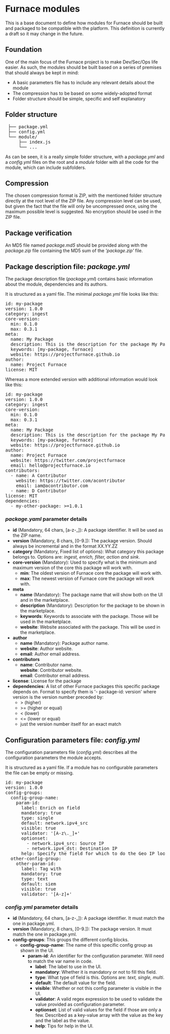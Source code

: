 # Furnace modules

This is a base document to define how modules for Furnace should be built and packaged to be compatible with the platform. This definition is currently a draft so it may change in the future.

## Foundation

One of the main focus of the Furnace project is to make Dev/Sec/Ops life easier. As such, the modules should be built based on a series of premises that should always be kept in mind:
- A basic parameters file has to include any relevant details about the module
- The compression has to be based on some widely-adopted format
- Folder structure should be simple, specific and self explanatory
 
 ## Folder structure

<pre>
 ├── package.yml
 ├── config.yml
 └── module/
     ├── index.js
     └── ...
</pre>

As can be seen, it is a really simple folder structure, with a *package.yml* and a *config.yml* files on the root and a *module* folder with  all the code for the module, which can include subfolders.

## Compression

The chosen compression format is ZIP, with the mentioned folder structure directly at the root level of the ZIP file. Any compression level can be used, but given the fact that the file will only be uncompressed once, using the maximum possible level is suggested. No encryption should be used in the ZIP file.

## Package verification

An MD5 file named *package.md5* should be provided along with the *package.zip* file containing the MD5 sum of the *'*package.zip*'* file.

## Package description file: *package.yml*

The package description file (*package.yml*) contains basic information about the module, dependencies and its authors.

It is structured as a yaml file. The minimal *package.yml* file looks like this:

<pre>
id: my-package
version: 1.0.0
category: ingest
core-version:
  min: 0.1.0
  max: 0.3.1
meta:
  name: My Package
  description: This is the description for the package My Package
  keywords: [my-package, furnace]
  website: https://projectfurnace.github.io
author:
  name: Project Furnace
license: MIT
</pre>

Whereas a more extended version with additional information would look like this:

<pre>
id: my-package
version: 1.0.0
category: ingest
core-version:
  min: 0.1.0
  max: 0.3.1
meta:
  name: My Package
  description: This is the description for the package My Package
  keywords: [my-package, furnace]
  website: https://projectfurnace.github.io
author:
  name: Project Furnace
  website: https://twitter.com/projectfurnace
  email: hello@projectfurnace.io
contributors:
  - name: A Contributor
    website: https://twitter.com/acontributor
    email: iam@acontributor.com
  - name: D Contributor
license: MIT
dependencies:
  - my-other-package: >=1.0.1
</pre>

### *package.yaml* parameter details

- **id** (Mandatory, 64 chars, [a-z-_]): A package identifier. It will be used as the ZIP name.
- **version** (Mandatory, 8 chars, [0-9.]): The package version. Should always be incremental and in the format XX.YY.ZZ
- **category** (Mandatory, Fixed list of options): What category this package belongs to. Options are: *ingest, enrich, filter, action and sink*.
- **core-version** (Mandatory): Used to specify what is the minimum and maximum version of the core this package will work with.
  - **min**: The oldest version of Furnace core the package will work with.
  - **max**: The newest version of Furnace core the package will work with.
- **meta**
  - **name** (Mandatory): The package name that will show both on the UI and in the marketplace.
  - **description** (Mandatory): Description for the package to be shown in the marketplace.
  - **keywords**: Keywords to associate with the package. Those will be used in the marketplace.
  - **website**: Website associated with the package. This will be used in the marketplace.
- **author**
  - **name** (Mandatory): Package author name.
  - **website**: Author website.
  - **email**: Author email address.
- **contributors**
  - **name**: Contributor name.  
    **website**: Contributor website.  
    **email**: Contributor email address.
- **license**: License for the package
- **dependencies**: A list of other Furnace packages this specific package depends on. Format to specify them is '- package-id: version' where version is the version number preceded by:
  -  \> (higher)
  -  \>= (higher or equal)
  -  < (lower)
  -  <= (lower or equal)
  -  just the version number itself for an exact match

## Configuration parameters file: *config.yml*

The configuration parameters file (*config.yml*) describes all the configuration parameters the module accepts.

It is structured as a yaml file. If a module has no configurable parameters the file can be empty or missing.

<pre>
id: my-package
version: 1.0.0
config-groups:
  config-group-name:
    param-id:
      label: Enrich on field
      mandatory: true
      type: single
      default: network.ipv4_src
      visible: true
      validator: '[A-z\._]+'
      optionset:
        - network.ipv4_src: Source IP
        - network.ipv4_dst: Destination IP
      help: Specify the field for which to do the Geo IP lookup
  other-config-group:
    other-param-id:
      label: Tag with
      mandatory: true
      type: text
      default: siem
      visible: true
      validator: '[A-z]+'
</pre>

### *config.yml* parameter details

- **id** (Mandatory, 64 chars, [a-z-_]): A package identifier. It must match the one in package.yml.
- **version** (Mandatory, 8 chars, [0-9.]): The package version. It must match the one in package.yml.
- **config-groups**: This groups the different config blocks.
  - **config-group-name**: The name of this specific config group as shown in the UI.
    - **param-id**: An identifier for the configuration parameter. Will need to match the var name in code.
      - **label**: The label to use in the UI.
      - **mandatory**: Whether it is mandatory or not to fill this field.
      - **type**: What type of field is this. Options are: *text, single, multi*.
      - **default**: The default value for the field.
      - **visible**: Whether or not this config parameter is visible in the UI.
      - **validator**: A valid regex expression to be used to validate the value provided as configuration parameter.
      - **optionset**: List of valid values for the field if those are only a few. Described as a key-value array with the value as the key and the label as the value.
      - **help**: Tips for help in the UI.